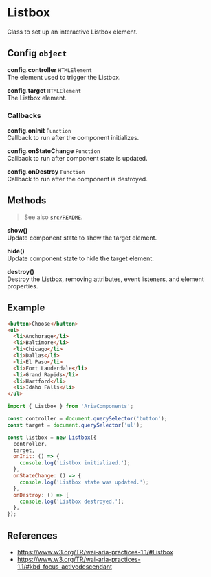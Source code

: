 Listbox
=======

Class to set up an interactive Listbox element.

## Config `object`

**config.controller** `HTMLElement`  
The element used to trigger the Listbox.

**config.target** `HTMLElement`  
The Listbox element.

### Callbacks

**config.onInit** `Function`  
Callback to run after the component initializes.

**config.onStateChange** `Function`  
Callback to run after component state is updated.

**config.onDestroy** `Function`  
Callback to run after the component is destroyed.

## Methods

> See also [`src/README`](../).

**show()**  
Update component state to show the target element.

**hide()**  
Update component state to hide the target element.

**destroy()**  
Destroy the Listbox, removing attributes, event listeners, and element properties.

## Example

```html
<button>Choose</button>
<ul>
  <li>Anchorage</li>
  <li>Baltimore</li>
  <li>Chicago</li>
  <li>Dallas</li>
  <li>El Paso</li>
  <li>Fort Lauderdale</li>
  <li>Grand Rapids</li>
  <li>Hartford</li>
  <li>Idaho Falls</li>
</ul>
```

```javascript
import { Listbox } from 'AriaComponents';

const controller = document.querySelector('button');
const target = document.querySelector('ul');

const listbox = new Listbox({
  controller,
  target,
  onInit: () => {
    console.log('Listbox initialized.');
  },
  onStateChange: () => {
    console.log('Listbox state was updated.');
  },
  onDestroy: () => {
    console.log('Listbox destroyed.');
  },
});
```

## References

- https://www.w3.org/TR/wai-aria-practices-1.1/#Listbox
- https://www.w3.org/TR/wai-aria-practices-1.1/#kbd_focus_activedescendant
